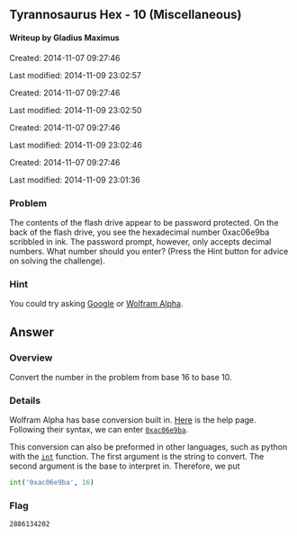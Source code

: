 <!---
In general,
Make your explanations clear and concise
Beginners should be able to understand it
Link to outside resources all da time
All of the text should be aligned to 79 characters.
In Emacs, do Ctrl+x f 79 RET Alt+x auto-fill-mode RET, then do Alt-q to realign text
-->

## Tyrannosaurus Hex - 10 (Miscellaneous) ##
#### Writeup by Gladius Maximus

Created: 2014-11-07 09:27:46

Last modified: 2014-11-09 23:02:57


Created: 2014-11-07 09:27:46

Last modified: 2014-11-09 23:02:50


Created: 2014-11-07 09:27:46

Last modified: 2014-11-09 23:02:46


Created: 2014-11-07 09:27:46

Last modified: 2014-11-09 23:01:36


### Problem ###

The contents of the flash drive appear to be password protected. On the back of
the flash drive, you see the hexadecimal number 0xac06e9ba scribbled in
ink. The password prompt, however, only accepts decimal numbers. What number
should you enter? (Press the Hint button for advice on solving the challenge).

<!--- Put the hint verbatim from PicoCTF here. Copy any dependencies and link
to them as if they are in the same folder: \[link name\]\(file name\).  -->

### Hint ###

You could try asking [Google](http://www.google.com/) or [Wolfram
Alpha](http://www.wolframalpha.com/).

<!--- Also copy and paste the hint verbatim. Don't forget the zero when you are
copy and pasting -->

## Answer ##

### Overview ###

Convert the number in the problem from base 16 to base 10.

<!--- This is for advanced users who want a phrase like 'inject SQL into this
variable', or 'do a buffer overflow on this input variable'.* -->

### Details ###

Wolfram Alpha has base conversion built
in. [Here](http://www.wolframalpha.com/input/?i=base+conversion&a=*MC.~-_*ExamplePage-&f2=23&f=BaseConversion.numToConvert%5Cu005f23&f3=2&f=BaseConversion.toBase%5Cu005f2&a=*FVarOpt.1-_**-.***BaseConversion.fromBase---.*--)
is the help page. Following their syntax, we can enter
[`0xac06e9ba`](http://www.wolframalpha.com/input/?i=0xac06e9ba).

This conversion can also be preformed in other languages, such as python with the
[`int`](https://docs.python.org/2/library/functions.html#int) function. The
first argument is the string to convert. The second argument is the base to
interpret in. Therefore, we put
```python
int('0xac06e9ba', 16)
```

### Flag ###

    2886134202

<!--- Don't put anything else here, other than the verbatim answer -->
